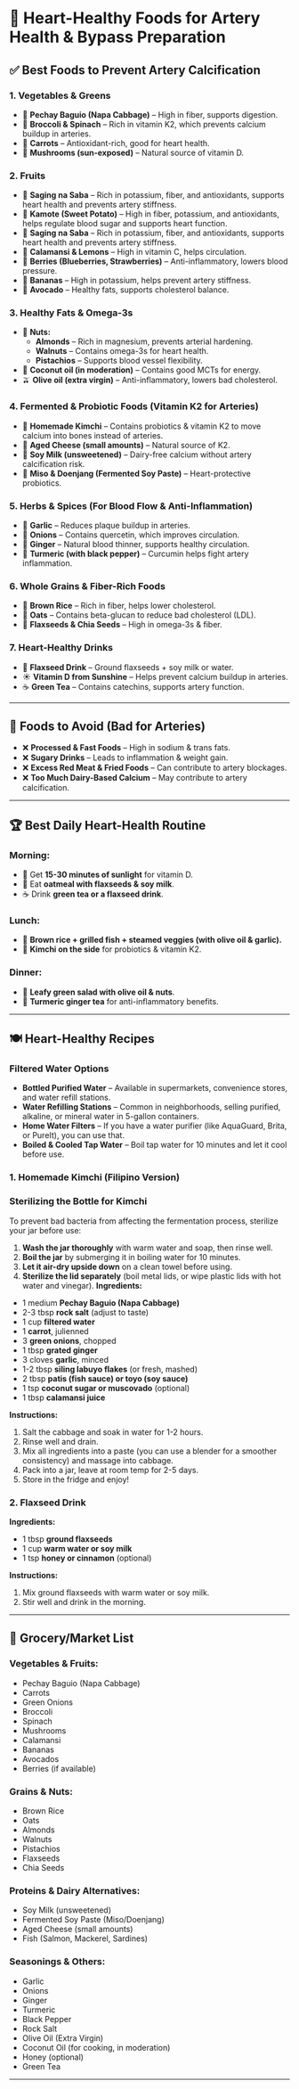 # 🥗 Heart-Healthy Foods for Artery Health & Bypass Preparation

## ✅ Best Foods to Prevent Artery Calcification

### **1. Vegetables & Greens**

- 🥬 **Pechay Baguio (Napa Cabbage)** – High in fiber, supports digestion.
- 🥦 **Broccoli & Spinach** – Rich in vitamin K2, which prevents calcium buildup in arteries.
- 🥕 **Carrots** – Antioxidant-rich, good for heart health.
- 🍄 **Mushrooms (sun-exposed)** – Natural source of vitamin D.

### **2. Fruits**

- 🍌 **Saging na Saba** – Rich in potassium, fiber, and antioxidants, supports heart health and prevents artery stiffness.
- 🍠 **Kamote (Sweet Potato)** – High in fiber, potassium, and antioxidants, helps regulate blood sugar and supports heart function.
- 🍌 **Saging na Saba** – Rich in potassium, fiber, and antioxidants, supports heart health and prevents artery stiffness.
- 🍋 **Calamansi & Lemons** – High in vitamin C, helps circulation.
- 🍓 **Berries (Blueberries, Strawberries)** – Anti-inflammatory, lowers blood pressure.
- 🍌 **Bananas** – High in potassium, helps prevent artery stiffness.
- 🥑 **Avocado** – Healthy fats, supports cholesterol balance.

### **3. Healthy Fats & Omega-3s**

- 🥜 **Nuts:**
  - **Almonds** – Rich in magnesium, prevents arterial hardening.
  - **Walnuts** – Contains omega-3s for heart health.
  - **Pistachios** – Supports blood vessel flexibility.
- 🥥 **Coconut oil (in moderation)** – Contains good MCTs for energy.
- 🫒 **Olive oil (extra virgin)** – Anti-inflammatory, lowers bad cholesterol.

### **4. Fermented & Probiotic Foods (Vitamin K2 for Arteries)**

- 🥬 **Homemade Kimchi** – Contains probiotics & vitamin K2 to move calcium into bones instead of arteries.
- 🧀 **Aged Cheese (small amounts)** – Natural source of K2.
- 🥛 **Soy Milk (unsweetened)** – Dairy-free calcium without artery calcification risk.
- 🍶 **Miso & Doenjang (Fermented Soy Paste)** – Heart-protective probiotics.

### **5. Herbs & Spices (For Blood Flow & Anti-Inflammation)**

- 🧄 **Garlic** – Reduces plaque buildup in arteries.
- 🧅 **Onions** – Contains quercetin, which improves circulation.
- 🫚 **Ginger** – Natural blood thinner, supports healthy circulation.
- 🌿 **Turmeric (with black pepper)** – Curcumin helps fight artery inflammation.

### **6. Whole Grains & Fiber-Rich Foods**

- 🍚 **Brown Rice** – Rich in fiber, helps lower cholesterol.
- 🌾 **Oats** – Contains beta-glucan to reduce bad cholesterol (LDL).
- 🌿 **Flaxseeds & Chia Seeds** – High in omega-3s & fiber.

### **7. Heart-Healthy Drinks**

- 🥛 **Flaxseed Drink** – Ground flaxseeds + soy milk or water.
- ☀️ **Vitamin D from Sunshine** – Helps prevent calcium buildup in arteries.
- ☕ **Green Tea** – Contains catechins, supports artery function.

---

## 🚫 Foods to Avoid (Bad for Arteries)

- ❌ **Processed & Fast Foods** – High in sodium & trans fats.
- ❌ **Sugary Drinks** – Leads to inflammation & weight gain.
- ❌ **Excess Red Meat & Fried Foods** – Can contribute to artery blockages.
- ❌ **Too Much Dairy-Based Calcium** – May contribute to artery calcification.

---

## 🏆 Best Daily Heart-Health Routine

### **Morning:**

- 🌅 Get **15-30 minutes of sunlight** for vitamin D.
- 🥣 Eat **oatmeal with flaxseeds & soy milk**.
- ☕ Drink **green tea or a flaxseed drink**.

### **Lunch:**

- 🍛 **Brown rice + grilled fish + steamed veggies (with olive oil & garlic).**
- 🥢 **Kimchi on the side** for probiotics & vitamin K2.

### **Dinner:**

- 🥗 **Leafy green salad with olive oil & nuts**.
- 🍵 **Turmeric ginger tea** for anti-inflammatory benefits.

---

## 🍽️ Heart-Healthy Recipes

### **Filtered Water Options**

- **Bottled Purified Water** – Available in supermarkets, convenience stores, and water refill stations.
- **Water Refilling Stations** – Common in neighborhoods, selling purified, alkaline, or mineral water in 5-gallon containers.
- **Home Water Filters** – If you have a water purifier (like AquaGuard, Brita, or PureIt), you can use that.
- **Boiled & Cooled Tap Water** – Boil tap water for 10 minutes and let it cool before use.

### **1. Homemade Kimchi (Filipino Version)**

### **Sterilizing the Bottle for Kimchi**

To prevent bad bacteria from affecting the fermentation process, sterilize your jar before use:

1. **Wash the jar thoroughly** with warm water and soap, then rinse well.
2. **Boil the jar** by submerging it in boiling water for 10 minutes.
3. **Let it air-dry upside down** on a clean towel before using.
4. **Sterilize the lid separately** (boil metal lids, or wipe plastic lids with hot water and vinegar).
   **Ingredients:**

- 1 medium **Pechay Baguio (Napa Cabbage)**
- 2-3 tbsp **rock salt** (adjust to taste)
- 1 cup **filtered water**
- 1 **carrot**, julienned
- 3 **green onions**, chopped
- 1 tbsp **grated ginger**
- 3 cloves **garlic**, minced
- 1-2 tbsp **siling labuyo flakes** (or fresh, mashed)
- 2 tbsp **patis (fish sauce) or toyo (soy sauce)**
- 1 tsp **coconut sugar or muscovado** (optional)
- 1 tbsp **calamansi juice**

**Instructions:**

1. Salt the cabbage and soak in water for 1-2 hours.
2. Rinse well and drain.
3. Mix all ingredients into a paste (you can use a blender for a smoother consistency) and massage into cabbage.
4. Pack into a jar, leave at room temp for 2-5 days.
5. Store in the fridge and enjoy!

### **2. Flaxseed Drink**

**Ingredients:**

- 1 tbsp **ground flaxseeds**
- 1 cup **warm water or soy milk**
- 1 tsp **honey or cinnamon** (optional)

**Instructions:**

1. Mix ground flaxseeds with warm water or soy milk.
2. Stir well and drink in the morning.

---

## 🛒 Grocery/Market List

### **Vegetables & Fruits:**

- Pechay Baguio (Napa Cabbage)
- Carrots
- Green Onions
- Broccoli
- Spinach
- Mushrooms
- Calamansi
- Bananas
- Avocados
- Berries (if available)

### **Grains & Nuts:**

- Brown Rice
- Oats
- Almonds
- Walnuts
- Pistachios
- Flaxseeds
- Chia Seeds

### **Proteins & Dairy Alternatives:**

- Soy Milk (unsweetened)
- Fermented Soy Paste (Miso/Doenjang)
- Aged Cheese (small amounts)
- Fish (Salmon, Mackerel, Sardines)

### **Seasonings & Others:**

- Garlic
- Onions
- Ginger
- Turmeric
- Black Pepper
- Rock Salt
- Olive Oil (Extra Virgin)
- Coconut Oil (for cooking, in moderation)
- Honey (optional)
- Green Tea

---
